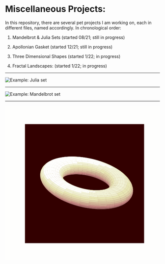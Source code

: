 # Miscellaneous Projects:


In this repository, there are several pet projects I am working on, each in different files, named accordingly.
In chronological order:

1. Mandelbrot & Julia Sets (started 08/21; still in progress)

2. Apollonian Gasket (started 12/21; still in progress)

3. Three Dimensional Shapes (started 1/22; in progress)

4. Fractal Landscapes: (started 1/22; in progress)

---
![Example: Julia set](images/julia_set_blues_100.gif)

---
![Example: Mandelbrot set](images/julia_set_rdbu_50.gif)

---
![Example: Rotating Torus](images/donut.gif)
